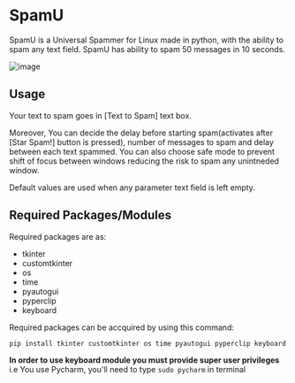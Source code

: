 # SpamU
SpamU is a Universal Spammer for Linux made in python, with the ability to spam any text field. SpamU has ability to spam 50 messages in 10 seconds.

![image](https://user-images.githubusercontent.com/69973760/219847529-a11f2433-e9f1-4a24-92f4-d3d1123a2078.png)

###


## Usage
Your text to spam goes in [Text to Spam] text box.

Moreover, You can decide the delay before starting spam(activates after [Star Spam!] button is pressed), number of messages to spam and delay between each text spammed. You can also choose safe mode to prevent shift of focus between windows reducing the risk to spam any unintneded window.

Default values are used when any parameter text field is left empty.

###


## Required Packages/Modules
Required packages are as:

- tkinter
- customtkinter
- os
- time
- pyautogui
- pyperclip
- keyboard

Required packages can be accquired by using this command:
```
pip install tkinter customtkinter os time pyautogui pyperclip keyboard
```

**In order to use keyboard module you must provide super user privileges** i.e You use Pycharm, you'll need to type ```sudo pycharm``` in terminal
